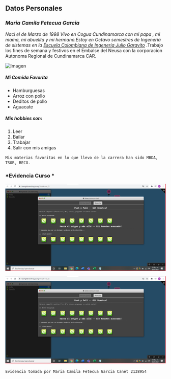 ## **Datos Personales**
### *Maria Camila Fetecua Garcia*
 
**Naci el  de Marzo de 1998*
Vivo en Cogua Cundinamarca con mi papa , mi mama, mi abuelita y mi hermano.Estoy en Octavo semestres de Ingeneria de sistemas en la [Escuela Colombiana de Ingeneria Julio Garavito](https://www.escuelaing.edu.co/)* .Trabajo los fines de semana y festivos en el Embalse del Neusa con la corporacion Autonoma Regional de Cundinamarca CAR. 

![Imagen](https://www.sitiosturisticoscolombia.com/wp-content/uploads/laguna-del-neusa-cundinamarca-1.jpg)

##### Mi Comida Favorita 

 - Hamburguesas
 - Arroz con pollo 
 - Deditos de pollo
 - Aguacate
##### Mis hobbies son:
1. Leer
2. Bailar
3. Trabajar
4. Salir con mis amigas

~~~
Mis materias favoritas en lo que llevo de la carrera han sido MBDA, TSOR, RECO. 

~~~

### *Evidencia Curso *

![Imagen](https://github.com/Desarik98/Lab1-CVDS/blob/Main/Lab1/Assets/RemoteCamila..PNG)

![Imagen](https://github.com/Desarik98/Lab1-CVDS/blob/Main/Lab1/Assets/RemoteCamila..PNG)

~~~
Evidencia tomada por Maria Camila Fetecua Garcia Canet 2138954
~~~
